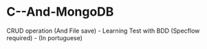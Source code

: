 C--And-MongoDB
==============

CRUD operation (And File save) - Learning Test with BDD (Specflow required) - (In portuguese)